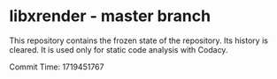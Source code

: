 # libxrender - master branch

This repository contains the frozen state of the repository.
Its history is cleared. It is used only for static code
analysis with Codacy.

Commit Time: 1719451767